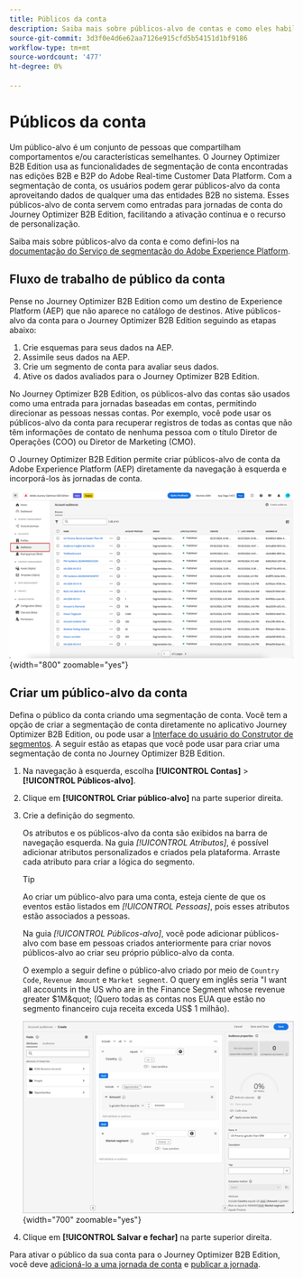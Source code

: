 ```yaml
---
title: Públicos da conta
description: Saiba mais sobre públicos-alvo de contas e como eles habilitam jornadas baseadas em contas.
source-git-commit: 3d3f0e4d6e62aa7126e915cfd5b54151d1bf9186
workflow-type: tm+mt
source-wordcount: '477'
ht-degree: 0%

---
```



# Públicos da conta

Um público-alvo é um conjunto de pessoas que compartilham comportamentos e/ou características semelhantes. O Journey Optimizer B2B Edition usa as funcionalidades de segmentação de conta encontradas nas edições B2B e B2P do Adobe Real-time Customer Data Platform. Com a segmentação de conta, os usuários podem gerar públicos-alvo da conta aproveitando dados de qualquer uma das entidades B2B no sistema. Esses públicos-alvo de conta servem como entradas para jornadas de conta do Journey Optimizer B2B Edition, facilitando a ativação contínua e o recurso de personalização.

Saiba mais sobre públicos-alvo da conta e como defini-los na [documentação do Serviço de segmentação do Adobe Experience Platform](https://experienceleague.adobe.com/en/docs/experience-platform/segmentation/ui/account-audiences).

## Fluxo de trabalho de público da conta

Pense no Journey Optimizer B2B Edition como um destino de Experience Platform (AEP) que não aparece no catálogo de destinos. Ative públicos-alvo da conta para o Journey Optimizer B2B Edition seguindo as etapas abaixo:

1. Crie esquemas para seus dados na AEP.
1. Assimile seus dados na AEP.
1. Crie um segmento de conta para avaliar seus dados.
1. Ative os dados avaliados para o Journey Optimizer B2B Edition.

No Journey Optimizer B2B Edition, os públicos-alvo das contas são usados como uma entrada para jornadas baseadas em contas, permitindo direcionar as pessoas nessas contas. Por exemplo, você pode usar os públicos-alvo da conta para recuperar registros de todas as contas que não têm informações de contato de nenhuma pessoa com o título Diretor de Operações (COO) ou Diretor de Marketing (CMO).

O Journey Optimizer B2B Edition permite criar públicos-alvo de conta da Adobe Experience Platform (AEP) diretamente da navegação à esquerda e incorporá-los às jornadas de conta.

![Acessar públicos-alvo da conta](./assets/account-audiences-browse.png){width="800" zoomable="yes"}

## Criar um público-alvo da conta

Defina o público da conta criando uma segmentação de conta. Você tem a opção de criar a segmentação de conta diretamente no aplicativo Journey Optimizer B2B Edition, ou pode usar a [Interface do usuário do Construtor de segmentos](https://experienceleague.adobe.com/en/docs/experience-platform/segmentation/ui/segment-builder). A seguir estão as etapas que você pode usar para criar uma segmentação de conta no Journey Optimizer B2B Edition.

1. Na navegação à esquerda, escolha **[!UICONTROL Contas]** > **[!UICONTROL Públicos-alvo]**.

1. Clique em **[!UICONTROL Criar público-alvo]** na parte superior direita.

1. Crie a definição do segmento.

   Os atributos e os públicos-alvo da conta são exibidos na barra de navegação esquerda. Na guia _[!UICONTROL Atributos]_, é possível adicionar atributos personalizados e criados pela plataforma. Arraste cada atributo para criar a lógica do segmento.

   >[!TIP]
   >
   >Ao criar um público-alvo para uma conta, esteja ciente de que os eventos estão listados em _[!UICONTROL Pessoas]_, pois esses atributos estão associados a pessoas.<br/>
   >
   >Na guia _[!UICONTROL Públicos-alvo]_, você pode adicionar públicos-alvo com base em pessoas criados anteriormente para criar novos públicos-alvo ao criar seu próprio público-alvo da conta.

   O exemplo a seguir define o público-alvo criado por meio de `Country Code`, `Revenue Amount` e `Market segment`. O query em inglês seria &quot;I want all accounts in the US who are in the Finance Segment whose revenue greater $1M&quot; (Quero todas as contas nos EUA que estão no segmento financeiro cuja receita exceda US$ 1 milhão).

   ![exemplo do construtor de segmento de público-alvo da conta](./assets/audience-segment-builder-US-finance-1M.png){width="700" zoomable="yes"}

1. Clique em **[!UICONTROL Salvar e fechar]** na parte superior direita.

Para ativar o público da sua conta para o Journey Optimizer B2B Edition, você deve [adicioná-lo a uma jornada de conta](../journeys/journey-overview.md#add-the-account-audience-for-your-journey) e [publicar a jornada](../journeys/journey-overview.md).
